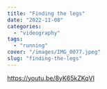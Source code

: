 ```yaml
---
title: "Finding the legs"
date: "2022-11-08"
categories:
  - "videography"
tags:
  - "running"
cover: "/images/IMG_0077.jpeg"
slug: "finding-the-legs"
---
```


https://youtu.be/8yK65kZKqVI
